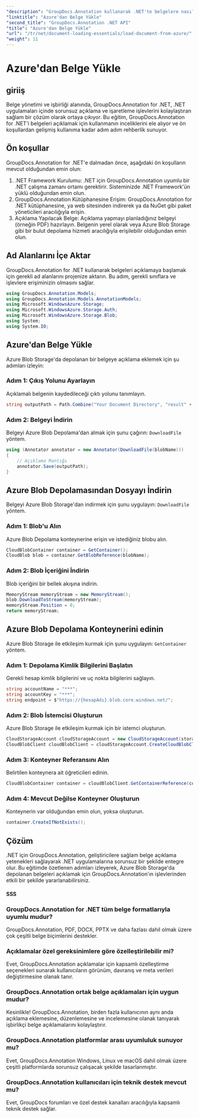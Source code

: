 ```yaml
---
"description": "GroupDocs.Annotation kullanarak .NET'te belgelere nasıl açıklama ekleneceğini öğrenin. Azure Blob Storage ile sorunsuz entegrasyon için adım adım eğitim."
"linktitle": "Azure'dan Belge Yükle"
"second_title": "GroupDocs.Annotation .NET API"
"title": "Azure'dan Belge Yükle"
"url": "/tr/net/document-loading-essentials/load-document-from-azure/"
"weight": 11
---
```


# Azure'dan Belge Yükle

## giriiş
Belge yönetimi ve işbirliği alanında, GroupDocs.Annotation for .NET, .NET uygulamaları içinde sorunsuz açıklama ve işaretleme işlevlerini kolaylaştıran sağlam bir çözüm olarak ortaya çıkıyor. Bu eğitim, GroupDocs.Annotation for .NET'i belgeleri açıklamak için kullanmanın inceliklerini ele alıyor ve ön koşullardan gelişmiş kullanıma kadar adım adım rehberlik sunuyor.
## Ön koşullar
GroupDocs.Annotation for .NET'e dalmadan önce, aşağıdaki ön koşulların mevcut olduğundan emin olun:
1. .NET Framework Kurulumu: .NET için GroupDocs.Annotation uyumlu bir .NET çalışma zamanı ortamı gerektirir. Sisteminizde .NET Framework'ün yüklü olduğundan emin olun.
2. GroupDocs.Annotation Kütüphanesine Erişim: GroupDocs.Annotation for .NET kütüphanesine, ya web sitesinden indirerek ya da NuGet gibi paket yöneticileri aracılığıyla erişin.
3. Açıklama Yapılacak Belge: Açıklama yapmayı planladığınız belgeyi (örneğin PDF) hazırlayın. Belgenin yerel olarak veya Azure Blob Storage gibi bir bulut depolama hizmeti aracılığıyla erişilebilir olduğundan emin olun.

## Ad Alanlarını İçe Aktar
GroupDocs.Annotation for .NET kullanarak belgeleri açıklamaya başlamak için gerekli ad alanlarını projenize aktarın. Bu adım, gerekli sınıflara ve işlevlere erişiminizin olmasını sağlar.
```csharp
using GroupDocs.Annotation.Models;
using GroupDocs.Annotation.Models.AnnotationModels;
using Microsoft.WindowsAzure.Storage;
using Microsoft.WindowsAzure.Storage.Auth;
using Microsoft.WindowsAzure.Storage.Blob;
using System;
using System.IO;
```

## Azure'dan Belge Yükle
Azure Blob Storage'da depolanan bir belgeye açıklama eklemek için şu adımları izleyin:
### Adım 1: Çıkış Yolunu Ayarlayın
Açıklamalı belgenin kaydedileceği çıktı yolunu tanımlayın.
```csharp
string outputPath = Path.Combine("Your Document Directory", "result" + Path.GetExtension("input.pdf"));
```
### Adım 2: Belgeyi İndirin
Belgeyi Azure Blob Depolama'dan almak için şunu çağırın: `DownloadFile` yöntem.
```csharp
using (Annotator annotator = new Annotator(DownloadFile(blobName)))
{
    // Açıklama Mantığı
    annotator.Save(outputPath);
}
```
## Azure Blob Depolamasından Dosyayı İndirin
Belgeyi Azure Blob Storage'dan indirmek için şunu uygulayın: `DownloadFile` yöntem.
### Adım 1: Blob'u Alın
Azure Blob Depolama konteynerine erişin ve istediğiniz blobu alın.
```csharp
CloudBlobContainer container = GetContainer();
CloudBlob blob = container.GetBlobReference(blobName);
```
### Adım 2: Blob İçeriğini İndirin
Blob içeriğini bir bellek akışına indirin.
```csharp
MemoryStream memoryStream = new MemoryStream();
blob.DownloadToStream(memoryStream);
memoryStream.Position = 0;
return memoryStream;
```
## Azure Blob Depolama Konteynerini edinin
Azure Blob Storage ile etkileşim kurmak için şunu uygulayın: `GetContainer` yöntem.
### Adım 1: Depolama Kimlik Bilgilerini Başlatın
Gerekli hesap kimlik bilgilerini ve uç nokta bilgilerini sağlayın.
```csharp
string accountName = "***";
string accountKey = "***";
string endpoint = $"https://{hesapAdı}.blob.core.windows.net/";
```
### Adım 2: Blob İstemcisi Oluşturun
Azure Blob Storage ile etkileşim kurmak için bir istemci oluşturun.
```csharp
CloudStorageAccount cloudStorageAccount = new CloudStorageAccount(storageCredentials, new Uri(endpoint), null, null, null);
CloudBlobClient cloudBlobClient = cloudStorageAccount.CreateCloudBlobClient();
```
### Adım 3: Konteyner Referansını Alın
Belirtilen konteynera ait öğreticileri edinin.
```csharp
CloudBlobContainer container = cloudBlobClient.GetContainerReference(containerName);
```
### Adım 4: Mevcut Değilse Konteyner Oluşturun
Konteynerin var olduğundan emin olun, yoksa oluşturun.
```csharp
container.CreateIfNotExists();
```

## Çözüm
.NET için GroupDocs.Annotation, geliştiricilere sağlam belge açıklama yetenekleri sağlayarak .NET uygulamalarına sorunsuz bir şekilde entegre olur. Bu eğitimde özetlenen adımları izleyerek, Azure Blob Storage'da depolanan belgeleri açıklamak için GroupDocs.Annotation'ın işlevlerinden etkili bir şekilde yararlanabilirsiniz.
#### SSS
### GroupDocs.Annotation for .NET tüm belge formatlarıyla uyumlu mudur?
GroupDocs.Annotation, PDF, DOCX, PPTX ve daha fazlası dahil olmak üzere çok çeşitli belge biçimlerini destekler.
### Açıklamalar özel gereksinimlere göre özelleştirilebilir mi?
Evet, GroupDocs.Annotation açıklamalar için kapsamlı özelleştirme seçenekleri sunarak kullanıcıların görünüm, davranış ve meta verileri değiştirmesine olanak tanır.
### GroupDocs.Annotation ortak belge açıklamaları için uygun mudur?
Kesinlikle! GroupDocs.Annotation, birden fazla kullanıcının aynı anda açıklama eklemesine, düzenlemesine ve incelemesine olanak tanıyarak işbirlikçi belge açıklamalarını kolaylaştırır.
### GroupDocs.Annotation platformlar arası uyumluluk sunuyor mu?
Evet, GroupDocs.Annotation Windows, Linux ve macOS dahil olmak üzere çeşitli platformlarda sorunsuz çalışacak şekilde tasarlanmıştır.
### GroupDocs.Annotation kullanıcıları için teknik destek mevcut mu?
Evet, GroupDocs forumları ve özel destek kanalları aracılığıyla kapsamlı teknik destek sağlar.